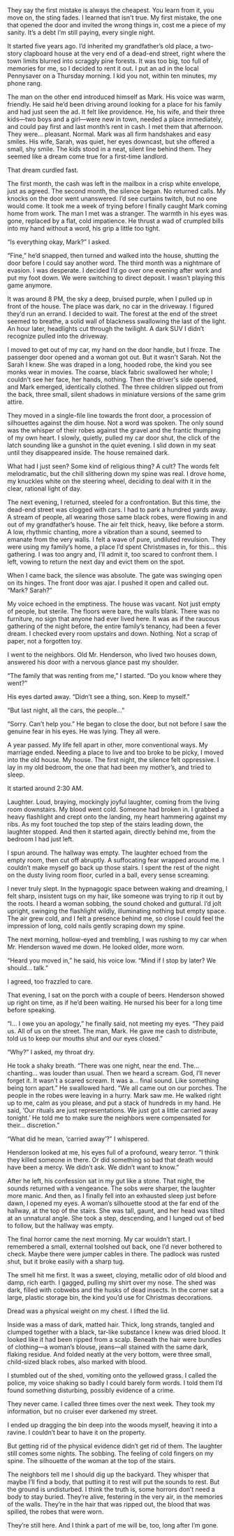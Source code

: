 They say the first mistake is always the cheapest. You learn from it, you move on, the sting fades. I learned that isn't true. My first mistake, the one that opened the door and invited the wrong things in, cost me a piece of my sanity. It’s a debt I’m still paying, every single night.

It started five years ago. I’d inherited my grandfather’s old place, a two-story clapboard house at the very end of a dead-end street, right where the town limits blurred into scraggly pine forests. It was too big, too full of memories for me, so I decided to rent it out. I put an ad in the local Pennysaver on a Thursday morning. I kid you not, within ten minutes, my phone rang.

The man on the other end introduced himself as Mark. His voice was warm, friendly. He said he’d been driving around looking for a place for his family and had just seen the ad. It felt like providence. He, his wife, and their three kids—two boys and a girl—were new in town, needed a place immediately, and could pay first and last month’s rent in cash. I met them that afternoon. They were… pleasant. Normal. Mark was all firm handshakes and easy smiles. His wife, Sarah, was quiet, her eyes downcast, but she offered a small, shy smile. The kids stood in a neat, silent line behind them. They seemed like a dream come true for a first-time landlord.

That dream curdled fast.

The first month, the cash was left in the mailbox in a crisp white envelope, just as agreed. The second month, the silence began. No returned calls. My knocks on the door went unanswered. I’d see curtains twitch, but no one would come. It took me a week of trying before I finally caught Mark coming home from work. The man I met was a stranger. The warmth in his eyes was gone, replaced by a flat, cold impatience. He thrust a wad of crumpled bills into my hand without a word, his grip a little too tight.

“Is everything okay, Mark?” I asked.

“Fine,” he’d snapped, then turned and walked into the house, shutting the door before I could say another word. The third month was a nightmare of evasion. I was desperate. I decided I’d go over one evening after work and put my foot down. We were switching to direct deposit. I wasn’t playing this game anymore.

It was around 8 PM, the sky a deep, bruised purple, when I pulled up in front of the house. The place was dark, no car in the driveway. I figured they’d run an errand. I decided to wait. The forest at the end of the street seemed to breathe, a solid wall of blackness swallowing the last of the light. An hour later, headlights cut through the twilight. A dark SUV I didn’t recognize pulled into the driveway.

I moved to get out of my car, my hand on the door handle, but I froze. The passenger door opened and a woman got out. But it wasn't Sarah. Not the Sarah I knew. She was draped in a long, hooded robe, the kind you see monks wear in movies. The coarse, black fabric swallowed her whole; I couldn't see her face, her hands, nothing. Then the driver's side opened, and Mark emerged, identically clothed. The three children slipped out from the back, three small, silent shadows in miniature versions of the same grim attire.

They moved in a single-file line towards the front door, a procession of silhouettes against the dim house. Not a word was spoken. The only sound was the whisper of their robes against the gravel and the frantic thumping of my own heart. I slowly, quietly, pulled my car door shut, the click of the latch sounding like a gunshot in the quiet evening. I slid down in my seat until they disappeared inside. The house remained dark.

What had I just seen? Some kind of religious thing? A cult? The words felt melodramatic, but the chill slithering down my spine was real. I drove home, my knuckles white on the steering wheel, deciding to deal with it in the clear, rational light of day.

The next evening, I returned, steeled for a confrontation. But this time, the dead-end street was clogged with cars. I had to park a hundred yards away. A stream of people, all wearing those same black robes, were flowing in and out of my grandfather’s house. The air felt thick, heavy, like before a storm. A low, rhythmic chanting, more a vibration than a sound, seemed to emanate from the very walls. I felt a wave of pure, undiluted revulsion. They were using my family’s home, a place I’d spent Christmases in, for this… this gathering. I was too angry and, I’ll admit it, too scared to confront them. I left, vowing to return the next day and evict them on the spot.

When I came back, the silence was absolute. The gate was swinging open on its hinges. The front door was ajar. I pushed it open and called out. “Mark? Sarah?”

My voice echoed in the emptiness. The house was vacant. Not just empty of people, but sterile. The floors were bare, the walls blank. There was no furniture, no sign that anyone had ever lived here. It was as if the raucous gathering of the night before, the entire family’s tenancy, had been a fever dream. I checked every room upstairs and down. Nothing. Not a scrap of paper, not a forgotten toy.

I went to the neighbors. Old Mr. Henderson, who lived two houses down, answered his door with a nervous glance past my shoulder.

“The family that was renting from me,” I started. “Do you know where they went?”

His eyes darted away. “Didn’t see a thing, son. Keep to myself.”

“But last night, all the cars, the people…”

“Sorry. Can’t help you.” He began to close the door, but not before I saw the genuine fear in his eyes. He was lying. They all were.

A year passed. My life fell apart in other, more conventional ways. My marriage ended. Needing a place to live and too broke to be picky, I moved into the old house. My house. The first night, the silence felt oppressive. I lay in my old bedroom, the one that had been my mother’s, and tried to sleep.

It started around 2:30 AM.

Laughter. Loud, braying, mockingly joyful laughter, coming from the living room downstairs. My blood went cold. Someone had broken in. I grabbed a heavy flashlight and crept onto the landing, my heart hammering against my ribs. As my foot touched the top step of the stairs leading down, the laughter stopped. And then it started again, directly behind me, from the bedroom I had just left.

I spun around. The hallway was empty. The laughter echoed from the empty room, then cut off abruptly. A suffocating fear wrapped around me. I couldn’t make myself go back up those stairs. I spent the rest of the night on the dusty living room floor, curled in a ball, every sense screaming.

I never truly slept. In the hypnagogic space between waking and dreaming, I felt sharp, insistent tugs on my hair, like someone was trying to rip it out by the roots. I heard a woman sobbing, the sound choked and guttural. I’d jolt upright, swinging the flashlight wildly, illuminating nothing but empty space. The air grew cold, and I felt a presence behind me, so close I could feel the impression of long, cold nails gently scraping down my spine.

The next morning, hollow-eyed and trembling, I was rushing to my car when Mr. Henderson waved me down. He looked older, more worn.

“Heard you moved in,” he said, his voice low. “Mind if I stop by later? We should… talk.”

I agreed, too frazzled to care.

That evening, I sat on the porch with a couple of beers. Henderson showed up right on time, as if he’d been waiting. He nursed his beer for a long time before speaking.

“I… I owe you an apology,” he finally said, not meeting my eyes. “They paid us. All of us on the street. The man, Mark. He gave me cash to distribute, told us to keep our mouths shut and our eyes closed.”

“Why?” I asked, my throat dry.

He took a shaky breath. “There was one night, near the end. The… chanting… was louder than usual. Then we heard a scream. God, I’ll never forget it. It wasn’t a scared scream. It was a… final sound. Like something being torn apart.” He swallowed hard. “We all came out on our porches. The people in the robes were leaving in a hurry. Mark saw me. He walked right up to me, calm as you please, and put a stack of hundreds in my hand. He said, ‘Our rituals are just representations. We just got a little carried away tonight.’ He told me to make sure the neighbors were compensated for their… discretion.”

“What did he mean, ‘carried away’?” I whispered.

Henderson looked at me, his eyes full of a profound, weary terror. “I think they killed someone in there. Or did something so bad that death would have been a mercy. We didn’t ask. We didn’t want to know.”

After he left, his confession sat in my gut like a stone. That night, the sounds returned with a vengeance. The sobs were sharper, the laughter more manic. And then, as I finally fell into an exhausted sleep just before dawn, I opened my eyes. A woman’s silhouette stood at the far end of the hallway, at the top of the stairs. She was tall, gaunt, and her head was tilted at an unnatural angle. She took a step, descending, and I lunged out of bed to follow, but the hallway was empty.

The final horror came the next morning. My car wouldn’t start. I remembered a small, external toolshed out back, one I’d never bothered to check. Maybe there were jumper cables in there. The padlock was rusted shut, but it broke easily with a sharp tug.

The smell hit me first. It was a sweet, cloying, metallic odor of old blood and damp, rich earth. I gagged, pulling my shirt over my nose. The shed was dark, filled with cobwebs and the husks of dead insects. In the corner sat a large, plastic storage bin, the kind you’d use for Christmas decorations.

Dread was a physical weight on my chest. I lifted the lid.

Inside was a mass of dark, matted hair. Thick, long strands, tangled and clumped together with a black, tar-like substance I knew was dried blood. It looked like it had been ripped from a scalp. Beneath the hair were bundles of clothing—a woman’s blouse, jeans—all stained with the same dark, flaking residue. And folded neatly at the very bottom, were three small, child-sized black robes, also marked with blood.

I stumbled out of the shed, vomiting onto the yellowed grass. I called the police, my voice shaking so badly I could barely form words. I told them I’d found something disturbing, possibly evidence of a crime.

They never came. I called three times over the next week. They took my information, but no cruiser ever darkened my street.

I ended up dragging the bin deep into the woods myself, heaving it into a ravine. I couldn’t bear to have it on the property.

But getting rid of the physical evidence didn’t get rid of them. The laughter still comes some nights. The sobbing. The feeling of cold fingers on my spine. The silhouette of the woman at the top of the stairs.

The neighbors tell me I should dig up the backyard. They whisper that maybe I’ll find a body, that putting it to rest will put the sounds to rest. But the ground is undisturbed. I think the truth is, some horrors don’t need a body to stay buried. They’re alive, festering in the very air, in the memories of the walls. They’re in the hair that was ripped out, the blood that was spilled, the robes that were worn.

They’re still here. And I think a part of me will be, too, long after I’m gone.